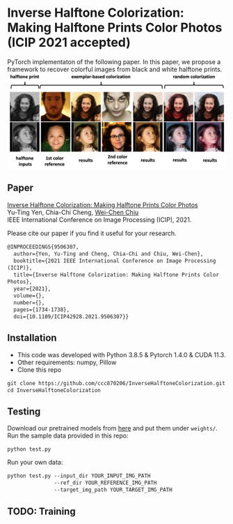 # Inverse Halftone Colorization: Making Halftone Prints Color Photos (ICIP 2021 accepted)
PyTorch implementaton of the following paper. In this paper, we propose a framework to recover colorful images from black and white halftone prints.  
![img](https://github.com/ccc870206/InverseHalftoneColorization/blob/master/figure/teaser.png)

## Paper
[Inverse Halftone Colorization: Making Halftone Prints Color Photos](https://ieeexplore.ieee.org/document/9506307)  
Yu-Ting Yen, Chia-Chi Cheng, [Wei-Chen Chiu](https://walonchiu.github.io/)  
IEEE International Conference on Image Processing (ICIP), 2021.

Please cite our paper if you find it useful for your research.  
```
@INPROCEEDINGS{9506307,
  author={Yen, Yu-Ting and Cheng, Chia-Chi and Chiu, Wei-Chen},
  booktitle={2021 IEEE International Conference on Image Processing (ICIP)}, 
  title={Inverse Halftone Colorization: Making Halftone Prints Color Photos}, 
  year={2021},
  volume={},
  number={},
  pages={1734-1738},
  doi={10.1109/ICIP42928.2021.9506307}}
```

## Installation
* This code was developed with Python 3.8.5 & Pytorch 1.4.0 & CUDA 11.3.
* Other requirements: numpy, Pillow
* Clone this repo
```
git clone https://github.com/ccc870206/InverseHalftoneColorization.git
cd InverseHalftoneColorization
```

## Testing
Download our pretrained models from [here](https://drive.google.com/drive/folders/17L-5K1tVc7xR1wFi4rCSqTo0s4v5tdeX?usp=sharing) and put them under `weights/`.  
Run the sample data provided in this repo:
```
python test.py
```
Run your own data:
```
python test.py --input_dir YOUR_INPUT_IMG_PATH
               --ref_dir YOUR_REFERENCE_IMG_PATH
               --target_img_path YOUR_TARGET_IMG_PATH
```

## TODO: Training
